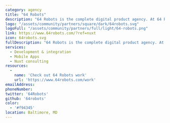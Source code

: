 ```yaml
---
category: agency
title: "64 Robots"
description: "64 Robots is the complete digital product agency. At 64 Robots, everything is personal. We pride ourselves on their unique intersection of high quality code, excellent design, and personal touch."
logo: "/assets/community/partners/square/dark/64robots.svg"
logoFull: "/assets/community/partners/full/light/64-robots.png"
link: https://www.64robots.com/?ref=nuxt
icon: 64robots.svg
fullDescription: "64 Robots is the complete digital product agency. At 64 Robots, everything is personal. We pride ourselves on their unique intersection of high quality code, excellent design, and personal touch."
services:
  - Development & integration
  - Mobile Apps
  - Nuxt consulting
resources:
  -
    name: 'Check out 64 Robots work'
    url: 'https://www.64robots.com/work'
emailAddress:
phoneNumber:
twitter: '64Robots'
github: '64robots'
color:
  - '#f94345'
location: Baltimore, MD
---
```

